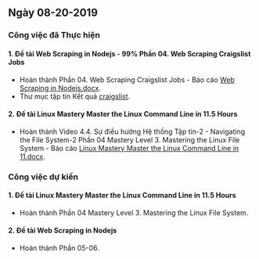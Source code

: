 ## Ngày 08-20-2019

### Công việc đã Thực hiện

#### 1. Đề tài Web Scraping in Nodejs - 99% Phần 04. Web Scraping Craigslist Jobs

- Hoàn thành Phần 04. Web Scraping Craigslist Jobs - Báo cáo [Web Scraping in Nodejs.docx](https://github.com/trankhanhhoang/iot-php/blob/master/Web%20Scraping%20in%20Nodejs/Web%20Scraping%20in%20Nodejs.docx).
- Thư mục tập tin Kết quả [craigslist](https://github.com/trankhanhhoang/iot-php/tree/master/Web%20Scraping%20in%20Nodejs/4x/craigslist).

#### 2. Đề tài Linux Mastery Master the Linux Command Line in 11.5 Hours

- Hoàn thành Video 4.4. Sự điều hướng Hệ thống Tập tin-2 - Navigating the File System-2 Phần 04 Mastery Level 3. Mastering the Linux File System - Báo cáo [Linux Mastery Master the Linux Command Line in 11.docx](https://github.com/trankhanhhoang/iot-php/blob/master/Linux%20Mastery%20Master%20the%20Linux%20Command%20Line%20in%2011.5%20Hours/Linux%20Mastery%20Master%20the%20Linux%20Command%20Line%20in%2011.docx).

### Công việc dự kiến

#### 1. Đề tài Linux Mastery Master the Linux Command Line in 11.5 Hours

- Hoàn thành Phần 04 Mastery Level 3. Mastering the Linux File System.

#### 2. Đề tài Web Scraping in Nodejs

- Hoàn thành Phần 05-06.
